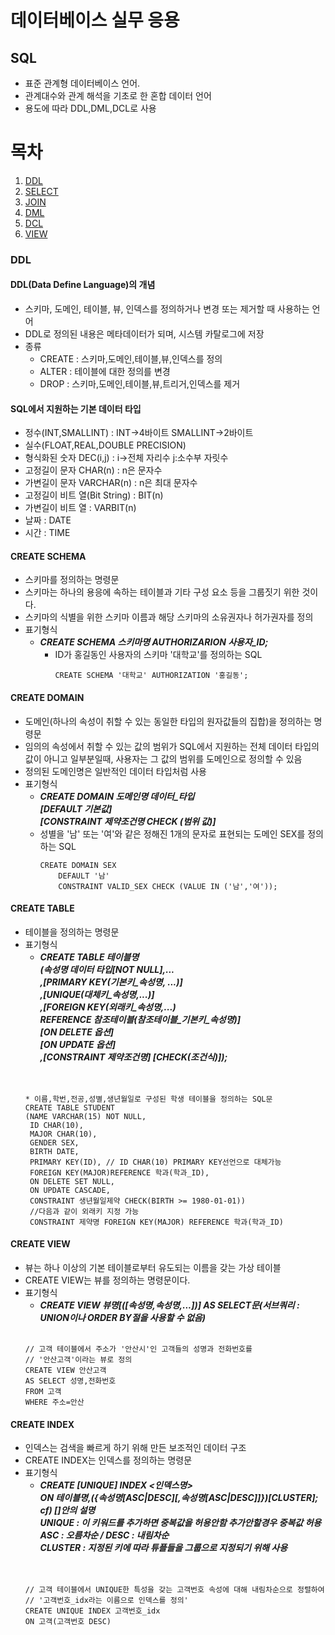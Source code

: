 데이터베이스 실무 응용
=================
SQL
-----------------------
* 표준 관계형 데이터베이스 언어.
* 관계대수와 관계 해석을 기초로 한 혼합 데이터 언어
* 용도에 따라 DDL,DML,DCL로 사용

# **목차**
1. [DDL]()
2. [SELECT]()
3. [JOIN]()
4. [DML]()
5. [DCL]()
6. [VIEW]()

### DDL
#### DDL(Data Define Language)의 개념
* 스키마, 도메인, 테이블, 뷰, 인덱스를 정의하거나 변경 또는 제거할 때 사용하는 언어
* DDL로 정의된 내용은 메타데이터가 되며, 시스템 카탈로그에 저장
* 종류  
  * CREATE : 스키마,도메인,테이블,뷰,인덱스를 정의
  * ALTER : 테이블에 대한 정의를 변경
  * DROP : 스키마,도메인,테이블,뷰,트리거,인덱스를 제거

#### SQL에서 지원하는 기본 데이터 타입
* 정수(INT,SMALLINT) : INT->4바이트 SMALLINT->2바이트
* 실수(FLOAT,REAL,DOUBLE PRECISION)
* 형식화된 숫자 DEC(i,j) : i->전체 자리수 j:소수부 자릿수
* 고정길이 문자 CHAR(n) : n은 문자수
* 가변길이 문자 VARCHAR(n) : n은 최대 문자수
* 고정길이 비트 열(Bit String) : BIT(n)
* 가변길이 비트 열 : VARBIT(n)
* 날짜 : DATE
* 시간 : TIME

#### CREATE SCHEMA
* 스키마를 정의하는 명령문
* 스키마는 하나의 용응에 속하는 테이블과 기타 구성 요소 등을 그룹짓기 위한 것이다.
* 스키마의 식별을 위한 스키마 이름과 해당 스키마의 소유권자나 허가권자를 정의
* 표기형식
  * ***CREATE SCHEMA 스키마명 AUTHORIZARION 사용자_ID;***  
    * ID가 홍길동인 사용자의 스키마 '대학교'를 정의하는 SQL
      ```
      CREATE SCHEMA '대학교' AUTHORIZATION '홍길동';
      ```

#### CREATE DOMAIN
* 도메인(하나의 속성이 취할 수 있는 동일한 타입의 원자값들의 집합)을 정의하는 명령문
* 임의의 속성에서 취할 수 있는 값의 범위가 SQL에서 지원하는 전체 데이터 타입의 값이 아니고 일부분일때, 사용자는 그 값의 범위를 도메인으로 정의할 수 있음
* 정의된 도메인명은 일반적인 데이터 타입처럼 사용
* 표기형식
  * ***CREATE DOMAIN 도메인명 데이터_타입***  
  ***[DEFAULT 기본값]***  
  ***[CONSTRAINT 제약조건명 CHECK (범위 값)]***  
  * 성별을 '남' 또는 '여'와 같은 정해진 1개의 문자로 표현되는 도메인 SEX를 정의하는 SQL
    ```
    CREATE DOMAIN SEX
        DEFAULT '남'
        CONSTRAINT VALID_SEX CHECK (VALUE IN ('남','여'));
    ```
#### CREATE TABLE
* 테이블을 정의하는 명령문
* 표기형식
  * ***CREATE TABLE 테이블명  
  (속성명 데이터 타입[NOT NULL],...  
  ,[PRIMARY KEY(기본키_속성명, ...)]  
  ,[UNIQUE(대체키_속성명,...)]  
  ,[FOREIGN KEY(외래키_속성명,...)  
  REFERENCE 참조테이블(참조테이블_기본키_속성명)]  
  [ON DELETE 옵션]  
  [ON UPDATE 옵션]  
  ,[CONSTRAINT 제약조건명] [CHECK(조건식)]);***  
  <br></br>
  ```
  * 이름,학번,전공,성별,생년월일로 구성된 학생 테이블을 정의하는 SQL문
  CREATE TABLE STUDENT
  (NAME VARCHAR(15) NOT NULL,
   ID CHAR(10),
   MAJOR CHAR(10),
   GENDER SEX,
   BIRTH DATE,
   PRIMARY KEY(ID), // ID CHAR(10) PRIMARY KEY선언으로 대체가능
   FOREIGN KEY(MAJOR)REFERENCE 학과(학과_ID),
   ON DELETE SET NULL,
   ON UPDATE CASCADE,
   CONSTRAINT 생년월일제약 CHECK(BIRTH >= 1980-01-01))
   //다음과 같이 외래키 지정 가능
   CONSTRAINT 제약명 FOREIGN KEY(MAJOR) REFERENCE 학과(학과_ID)
  ```
#### CREATE VIEW
* 뷰는 하나 이상의 기본 테이블로부터 유도되는 이름을 갖는 가상 테이블
* CREATE VIEW는 뷰를 정의하는 명령문이다.
* 표기형식
  * ***CREATE VIEW 뷰명[([속성명,속성명,...])]
  AS SELECT문(서브쿼리 : UNION이나 ORDER BY절을 사용할 수 없음)***
  <br></br>
  ```
  // 고객 테이블에서 주소가 '안산시'인 고객들의 성명과 전화번호를
  // '안산고객'이라는 뷰로 정의
  CREATE VIEW 안산고객
  AS SELECT 성명,전화번호
  FROM 고객
  WHERE 주소=안산
  ```
#### CREATE INDEX
* 인덱스는 검색을 빠르게 하기 위해 만든 보조적인 데이터 구조
* CREATE INDEX는 인덱스를 정의하는 명령문
* 표기형식
  * ***CREATE [UNIQUE] INDEX <인덱스명>  
  ON 테이블명,({속성명[ASC|DESC][,속성명[ASC|DESC]]})[CLUSTER];  
  cf) []안의 설명  
  UNIQUE : 이 키워드를 추가하면 중복값을 허용안함 추가안할경우 중복값 허용  
  ASC : 오름차순 / DESC : 내림차순  
  CLUSTER : 지정된 키에 따라 튜플들을 그룹으로 지정되기 위해 사용***  
  <br></br>
  ```
  // 고객 테이블에서 UNIQUE한 특성을 갖는 고객번호 속성에 대해 내림차순으로 정렬하여
  // '고객번호_idx라는 이름으로 인덱스를 정의'
  CREATE UNIQUE INDEX 고객번호_idx
  ON 고객(고객번호 DESC)
  ```
